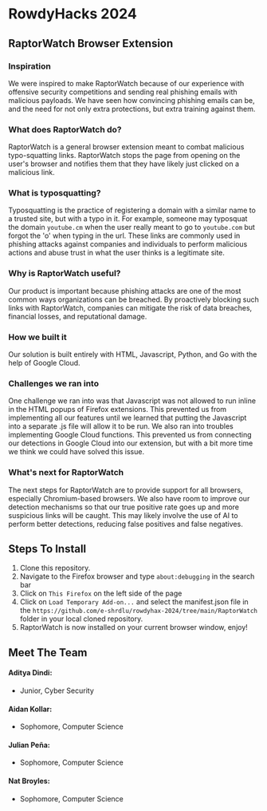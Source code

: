 # RowdyHacks 2024
## RaptorWatch Browser Extension
### Inspiration
We were inspired to make RaptorWatch because of our experience with offensive security competitions and sending real phishing emails with malicious payloads. We have seen how convincing phishing emails can be, and the need for not only extra protections, but extra training against them.

### What does RaptorWatch do?
RaptorWatch is a general browser extension meant to combat malicious typo-squatting links. RaptorWatch stops the page from opening on the user's browser and notifies them that they have likely just clicked on a malicious link. 

### What is typosquatting?
Typosquatting is the practice of registering a domain with a similar name to a trusted site, but with a typo in it. For example, someone may typosquat the domain `youtube.cm` when the user really meant to go to `youtube.com` but forgot the 'o' when typing in the url. These links are commonly used in phishing attacks against companies and individuals to perform malicious actions and abuse trust in what the user thinks is a legitimate site.

### Why is RaptorWatch useful?
Our product is important because phishing attacks are one of the most common ways organizations can be breached. By proactively blocking such links with RaptorWatch, companies can mitigate the risk of data breaches, financial losses, and reputational damage.

### How we built it
Our solution is built entirely with HTML, Javascript, Python, and Go with the help of Google Cloud.

### Challenges we ran into
One challenge we ran into was that Javascript was not allowed to run inline in the HTML popups of Firefox extensions. This prevented us from implementing all our features until we learned that putting the Javascript into a separate .js file will allow it to be run.
We also ran into troubles implementing Google Cloud functions. This prevented us from connecting our detections in Google Cloud into our extension, but with a bit more time we think we could have solved this issue.

### What's next for RaptorWatch
The next steps for RaptorWatch are to provide support for all browsers, especially Chromium-based browsers. We also have room to improve our detection mechanisms so that our true positive rate goes up and more suspicious links will be caught. This may likely involve the use of AI to perform better detections, reducing false positives and false negatives.

## Steps To Install
1. Clone this repository.
2. Navigate to the Firefox browser and type `about:debugging` in the search bar
3. Click on `This Firefox` on the left side of the page
4. Click on `Load Temporary Add-on...` and select the manifest.json file in the `https://github.com/e-shrdlu/rowdyhax-2024/tree/main/RaptorWatch` folder in your local cloned repository.
5. RaptorWatch is now installed on your current browser window, enjoy!

## Meet The Team

#### Aditya Dindi: 
* Junior, Cyber Security
#### Aidan Kollar:
* Sophomore, Computer Science
#### Julian Peña:
* Sophomore, Computer Science
#### Nat Broyles:
* Sophomore, Computer Science
